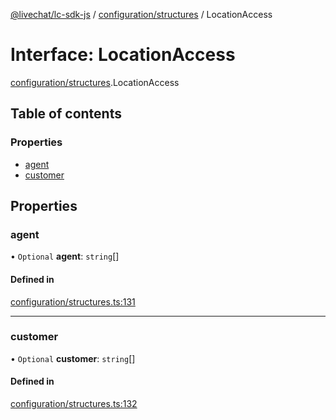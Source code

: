 [@livechat/lc-sdk-js](../README.md) / [configuration/structures](../modules/configuration_structures.md) / LocationAccess

# Interface: LocationAccess

[configuration/structures](../modules/configuration_structures.md).LocationAccess

## Table of contents

### Properties

- [agent](configuration_structures.LocationAccess.md#agent)
- [customer](configuration_structures.LocationAccess.md#customer)

## Properties

### agent

• `Optional` **agent**: `string`[]

#### Defined in

[configuration/structures.ts:131](https://github.com/livechat/lc-sdk-js/blob/a3fdde0/src/configuration/structures.ts#L131)

___

### customer

• `Optional` **customer**: `string`[]

#### Defined in

[configuration/structures.ts:132](https://github.com/livechat/lc-sdk-js/blob/a3fdde0/src/configuration/structures.ts#L132)

